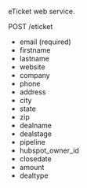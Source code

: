 eTicket web service.


POST /eticket
  - email (required)
  - firstname
  - lastname
  - website
  - company
  - phone
  - address
  - city
  - state
  - zip
  - dealname
  - dealstage 
  - pipeline
  - hubspot_owner_id
  - closedate
  - amount
  - dealtype
